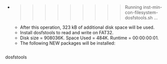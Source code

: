 * >>>>>>>>> Running inst-min-con-filesystem-dosfstools.sh ...
  * After this operation, 323 kB of additional disk space will be used.
  * Install dosfstools to read and write on FAT32.
  * Disk size = 908036K. Space Used = 484K. Runtime = 00:00:00:01.
  * The following NEW packages will be installed:
  ```bash
dosfstools
  ```
